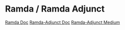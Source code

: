 # Ramda / Ramda Adjunct

[Ramda Doc](https://ramdajs.com/docs)
[Ramda-Adjunct Doc](https://char0n.github.io/ramda-adjunct)
[Ramda-Adjunct Medium](https://medium.com/ramda-adjunct)
